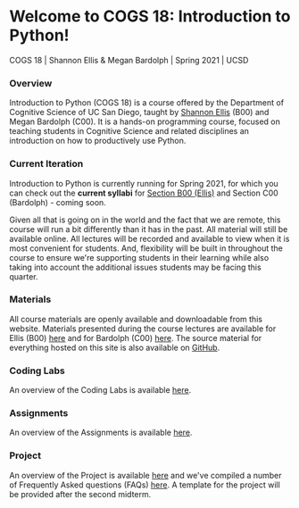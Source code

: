 # Welcome to COGS 18: Introduction to Python!

COGS 18 | Shannon Ellis & Megan Bardolph | Spring 2021 | UCSD

### Overview

Introduction to Python (COGS 18) is a course offered by the Department of Cognitive Science of UC San Diego, taught by [Shannon Ellis](http://shanellis.com) (B00) and Megan Bardolph (C00). It is a hands-on programming course, focused on teaching students in Cognitive Science and related disciplines an introduction on how to productively use Python.

### Current Iteration

Introduction to Python is currently running for Spring 2021, for which you can check out the **current syllabi** for [Section B00 (Ellis)](assets/intro/syllabus) and Section C00 (Bardolph) - coming soon. 

Given all that is going on in the world and the fact that we are remote, this course will run a bit differently than it has in the past. All material will still be available online. All lectures will be recorded and available to view when it is most convenient for students. And, flexibility will be built in throughout the course to ensure we're supporting students in their learning while also taking into account the additional issues students may be facing this quarter.


### Materials

All course materials are openly available and downloadable from this website. Materials presented during the course lectures are available for Ellis (B00) [here](materials/01-Introduction) and for Bardolph (C00) [here](materials_bardolph/01-Introduction). The source material for everything hosted on this site is also available on [GitHub](https://github.com/COGS18).


### Coding Labs

An overview of the Coding Labs is available [here](assets/intro/labs/overview).


### Assignments

An overview of the Assignments is available [here](assets/intro/assignments/overview).

### Project

An overview of the Project is available [here](https://cogs18.github.io/projects/overview.html) and we've compiled a number of Frequently Asked questions (FAQs) [here](https://cogs18.github.io/projects/faq.html). A template for the project will be provided after the second midterm.